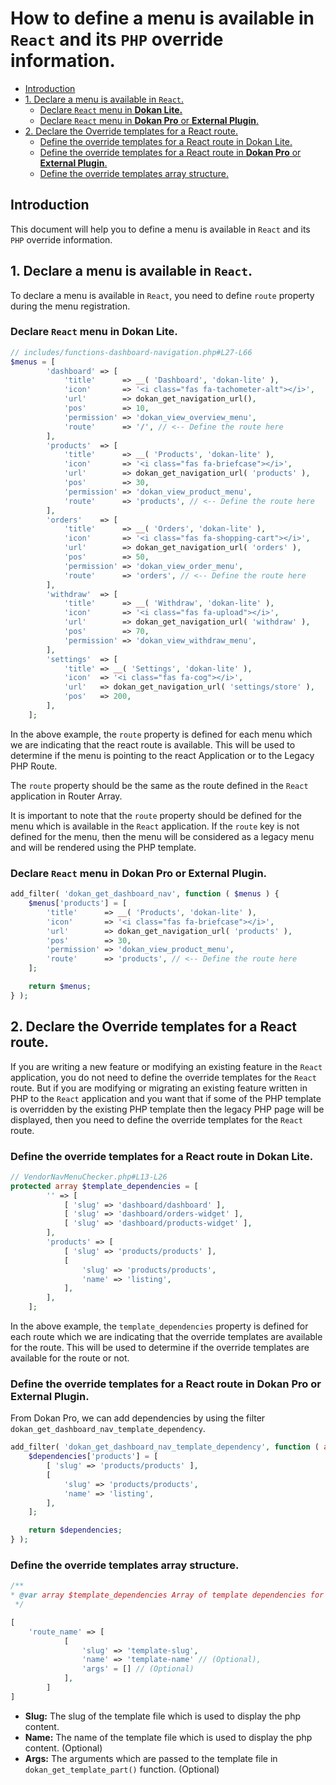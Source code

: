 # How to define a menu is available in `React` and its `PHP` override information.

- [Introduction](#introduction)
- [1. Declare a menu is available in `React`.](#1-declare-a-menu-is-available-in-react)
  - [Declare `React` menu in **Dokan Lite.**](#declare-react-menu-in-dokan-lite)
  - [Declare `React` menu in **Dokan Pro** or **External Plugin**.](#declare-react-menu-in-dokan-pro-or-external-plugin)
- [2. Declare the Override templates for a React route.](#2-declare-the-override-templates-for-a-react-route) 
    - [Define the override templates for a React route in Dokan Lite.](#define-the-override-templates-for-a-react-route-in-dokan-lite)
    - [Define the override templates for a React route in **Dokan Pro** or **External Plugin**.](#define-the-override-templates-for-a-react-route-in-dokan-pro-or-external-plugin)
    - [Define the override templates array structure.](#define-the-override-templates-array-structure)

## Introduction
This document will help you to define a menu is available in `React` and its `PHP` override information.


## 1. Declare a menu is available in `React`.
To declare a menu is available in `React`, you need to define `route` property during the menu registration.

### Declare `React` menu in **Dokan Lite**.
```php
// includes/functions-dashboard-navigation.php#L27-L66
$menus = [
        'dashboard' => [
            'title'      => __( 'Dashboard', 'dokan-lite' ),
            'icon'       => '<i class="fas fa-tachometer-alt"></i>',
            'url'        => dokan_get_navigation_url(),
            'pos'        => 10,
            'permission' => 'dokan_view_overview_menu',
            'route'      => '/', // <-- Define the route here
        ],
        'products'  => [
            'title'      => __( 'Products', 'dokan-lite' ),
            'icon'       => '<i class="fas fa-briefcase"></i>',
            'url'        => dokan_get_navigation_url( 'products' ),
            'pos'        => 30,
            'permission' => 'dokan_view_product_menu',
            'route'      => 'products', // <-- Define the route here
        ],
        'orders'    => [
            'title'      => __( 'Orders', 'dokan-lite' ),
            'icon'       => '<i class="fas fa-shopping-cart"></i>',
            'url'        => dokan_get_navigation_url( 'orders' ),
            'pos'        => 50,
            'permission' => 'dokan_view_order_menu',
            'route'      => 'orders', // <-- Define the route here
        ],
        'withdraw'  => [
            'title'      => __( 'Withdraw', 'dokan-lite' ),
            'icon'       => '<i class="fas fa-upload"></i>',
            'url'        => dokan_get_navigation_url( 'withdraw' ),
            'pos'        => 70,
            'permission' => 'dokan_view_withdraw_menu',
        ],
        'settings'  => [
            'title' => __( 'Settings', 'dokan-lite' ),
            'icon'  => '<i class="fas fa-cog"></i>',
            'url'   => dokan_get_navigation_url( 'settings/store' ),
            'pos'   => 200,
        ],
    ];
```
In the above example, the `route` property is defined for each menu which we are indicating that the react route is available. 
This will be used to determine if the menu is pointing to the react Application or to the Legacy PHP Route.

The `route` property should be the same as the route defined in the `React` application in Router Array.

It is important to note that the `route` property should be defined for the menu which is available in the `React` application. 
If the `route` key is not defined for the menu, then the menu will be considered as a legacy menu and will be rendered using the PHP template.


### Declare `React` menu in **Dokan Pro** or **External Plugin**.

```php
add_filter( 'dokan_get_dashboard_nav', function ( $menus ) {
    $menus['products'] = [
        'title'      => __( 'Products', 'dokan-lite' ),
        'icon'       => '<i class="fas fa-briefcase"></i>',
        'url'        => dokan_get_navigation_url( 'products' ),
        'pos'        => 30,
        'permission' => 'dokan_view_product_menu',
        'route'      => 'products', // <-- Define the route here
    ];

    return $menus;
} );
```


## 2. Declare the Override templates for a React route.
If you are writing a new feature or modifying an existing feature in the `React` application, you do not need to define the override templates for the `React` route.
But if you are modifying or migrating an existing feature written in PHP to the `React` application and you want that if some of the PHP template is overridden by the existing PHP template then the legacy PHP page will be displayed, then you need to define the override templates for the `React` route.
### Define the override templates for a React route in Dokan Lite.
```php
// VendorNavMenuChecker.php#L13-L26
protected array $template_dependencies = [
        '' => [
            [ 'slug' => 'dashboard/dashboard' ],
            [ 'slug' => 'dashboard/orders-widget' ],
            [ 'slug' => 'dashboard/products-widget' ],
        ],
        'products' => [
            [ 'slug' => 'products/products' ],
            [
				'slug' => 'products/products',
				'name' => 'listing',
			],
        ],
    ];
```

In the above example, the `template_dependencies` property is defined for each route which we are indicating that the override templates are available for the route. This will be used to determine if the override templates are available for the route or not.

### Define the override templates for a React route in **Dokan Pro** or **External Plugin**.
From Dokan Pro, we can add dependencies by using the filter `dokan_get_dashboard_nav_template_dependency`.

```php
add_filter( 'dokan_get_dashboard_nav_template_dependency', function ( array $dependencies ) {
    $dependencies['products'] = [
        [ 'slug' => 'products/products' ],
        [
            'slug' => 'products/products',
            'name' => 'listing',
        ],
    ];

    return $dependencies;
} );
```
### Define the override templates array structure.
```php
/**
* @var array $template_dependencies Array of template dependencies for the route.
 */

[ 
    'route_name' => [ 
            [
                'slug' => 'template-slug', 
                'name' => 'template-name' // (Optional),
                'args' = [] // (Optional)
            ], 
        ]
]
```

- **Slug:** The slug of the template file which is used to display the php content.
- **Name:** The name of the template file which is used to display the php content. (Optional)
- **Args:** The arguments which are passed to the template file in `dokan_get_template_part()` function. (Optional)
